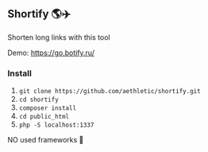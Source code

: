 ## Shortify 🌎✈️
Shorten long links with this tool

Demo: https://go.botify.ru/

### Install
1. `git clone https://github.com/aethletic/shortify.git`
2. `cd shortify`
3. `composer install`
4. `cd public_html`
5. `php -S localhost:1337`

NO used frameworks 🚫
